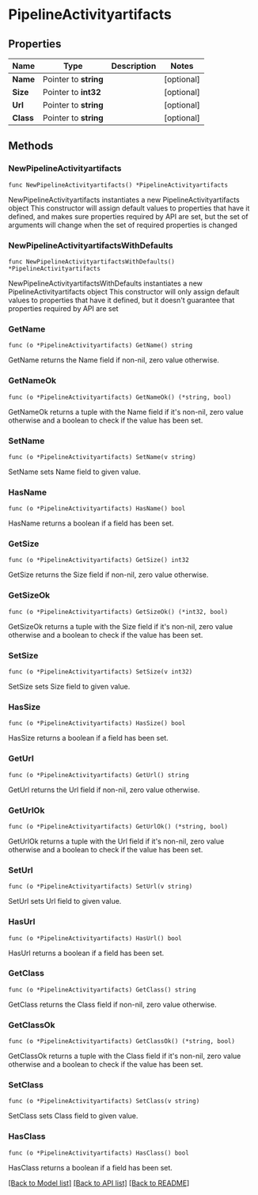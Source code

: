 # PipelineActivityartifacts

## Properties

Name | Type | Description | Notes
------------ | ------------- | ------------- | -------------
**Name** | Pointer to **string** |  | [optional] 
**Size** | Pointer to **int32** |  | [optional] 
**Url** | Pointer to **string** |  | [optional] 
**Class** | Pointer to **string** |  | [optional] 

## Methods

### NewPipelineActivityartifacts

`func NewPipelineActivityartifacts() *PipelineActivityartifacts`

NewPipelineActivityartifacts instantiates a new PipelineActivityartifacts object
This constructor will assign default values to properties that have it defined,
and makes sure properties required by API are set, but the set of arguments
will change when the set of required properties is changed

### NewPipelineActivityartifactsWithDefaults

`func NewPipelineActivityartifactsWithDefaults() *PipelineActivityartifacts`

NewPipelineActivityartifactsWithDefaults instantiates a new PipelineActivityartifacts object
This constructor will only assign default values to properties that have it defined,
but it doesn't guarantee that properties required by API are set

### GetName

`func (o *PipelineActivityartifacts) GetName() string`

GetName returns the Name field if non-nil, zero value otherwise.

### GetNameOk

`func (o *PipelineActivityartifacts) GetNameOk() (*string, bool)`

GetNameOk returns a tuple with the Name field if it's non-nil, zero value otherwise
and a boolean to check if the value has been set.

### SetName

`func (o *PipelineActivityartifacts) SetName(v string)`

SetName sets Name field to given value.

### HasName

`func (o *PipelineActivityartifacts) HasName() bool`

HasName returns a boolean if a field has been set.

### GetSize

`func (o *PipelineActivityartifacts) GetSize() int32`

GetSize returns the Size field if non-nil, zero value otherwise.

### GetSizeOk

`func (o *PipelineActivityartifacts) GetSizeOk() (*int32, bool)`

GetSizeOk returns a tuple with the Size field if it's non-nil, zero value otherwise
and a boolean to check if the value has been set.

### SetSize

`func (o *PipelineActivityartifacts) SetSize(v int32)`

SetSize sets Size field to given value.

### HasSize

`func (o *PipelineActivityartifacts) HasSize() bool`

HasSize returns a boolean if a field has been set.

### GetUrl

`func (o *PipelineActivityartifacts) GetUrl() string`

GetUrl returns the Url field if non-nil, zero value otherwise.

### GetUrlOk

`func (o *PipelineActivityartifacts) GetUrlOk() (*string, bool)`

GetUrlOk returns a tuple with the Url field if it's non-nil, zero value otherwise
and a boolean to check if the value has been set.

### SetUrl

`func (o *PipelineActivityartifacts) SetUrl(v string)`

SetUrl sets Url field to given value.

### HasUrl

`func (o *PipelineActivityartifacts) HasUrl() bool`

HasUrl returns a boolean if a field has been set.

### GetClass

`func (o *PipelineActivityartifacts) GetClass() string`

GetClass returns the Class field if non-nil, zero value otherwise.

### GetClassOk

`func (o *PipelineActivityartifacts) GetClassOk() (*string, bool)`

GetClassOk returns a tuple with the Class field if it's non-nil, zero value otherwise
and a boolean to check if the value has been set.

### SetClass

`func (o *PipelineActivityartifacts) SetClass(v string)`

SetClass sets Class field to given value.

### HasClass

`func (o *PipelineActivityartifacts) HasClass() bool`

HasClass returns a boolean if a field has been set.


[[Back to Model list]](../README.md#documentation-for-models) [[Back to API list]](../README.md#documentation-for-api-endpoints) [[Back to README]](../README.md)


